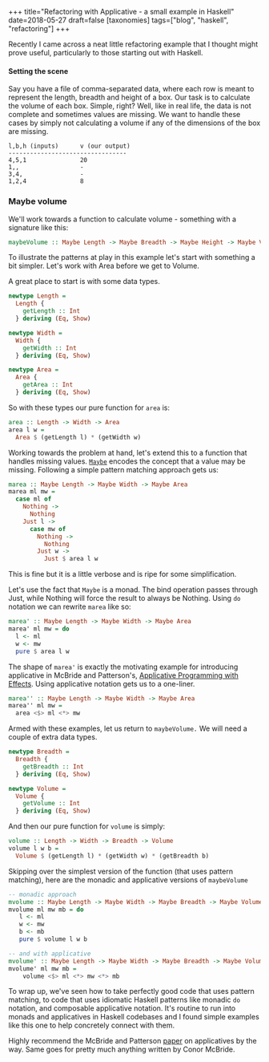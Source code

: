 +++
title="Refactoring with Applicative - a small example in Haskell"
date=2018-05-27
draft=false
[taxonomies]
tags=["blog", "haskell", "refactoring"]
+++

Recently I came across a neat little refactoring example that I thought
might prove useful, particularly to those starting out with Haskell.

#### Setting the scene

Say you have a file of comma-separated data, where each row is meant
to represent the length, breadth and height of a box. Our task is to calculate
the volume of each box. Simple, right? Well, like in real life, the data is not
complete and sometimes values are missing. We want to handle these cases by
simply not calculating a volume if any of the dimensions of the box are missing.

    l,b,h (inputs)      v (our output)
    ---------------------------------
    4,5,1               20
    1,,                 -
    3,4,                -
    1,2,4               8


### Maybe volume

We'll work towards a function to calculate volume - something with a signature like this:

```haskell
maybeVolume :: Maybe Length -> Maybe Breadth -> Maybe Height -> Maybe Volume
```

To illustrate the patterns at play in this example let's start with something a bit simpler.
Let's work with Area before we get to Volume.

A great place to start is with some data types.

```haskell
newtype Length =
  Length {
    getLength :: Int
  } deriving (Eq, Show)
```
```haskell
newtype Width =
  Width {
    getWidth :: Int
  } deriving (Eq, Show)
```
```haskell
newtype Area =
  Area {
    getArea :: Int
  } deriving (Eq, Show)
```

So with these types our pure function for `area` is:

```haskell
area :: Length -> Width -> Area
area l w =
  Area $ (getLength l) * (getWidth w)
```

Working towards the problem at hand, let's extend this to
a function that handles missing values. [`Maybe`](https://wiki.haskell.org/Maybe)
encodes the concept that a value may be missing. Following a simple pattern
matching approach gets us:

```haskell
marea :: Maybe Length -> Maybe Width -> Maybe Area
marea ml mw =
  case ml of
    Nothing ->
      Nothing
    Just l ->
      case mw of
        Nothing ->
          Nothing
        Just w ->
          Just $ area l w
```

This is fine but it is a little verbose and is ripe for some simplification.

Let's use the fact that `Maybe` is a monad. The bind operation passes through Just,
while Nothing will force the result to always be Nothing. Using `do` notation we
can rewrite `marea` like so:

```haskell
marea' :: Maybe Length -> Maybe Width -> Maybe Area
marea' ml mw = do
  l <- ml
  w <- mw
  pure $ area l w
```

The shape of `marea'` is exactly the motivating example for introducing applicative in
McBride and Patterson's, [Applicative Programming with Effects](https://www.staff.city.ac.uk/~ross/papers/Applicative.html).
Using applicative notation gets us to a one-liner.

```haskell
marea'' :: Maybe Length -> Maybe Width -> Maybe Area
marea'' ml mw =
  area <$> ml <*> mw
```

Armed with these examples, let us return to `maybeVolume.` We will need a couple
of extra data types.

```haskell
newtype Breadth =
  Breadth {
    getBreadth :: Int
  } deriving (Eq, Show)
```
```haskell
newtype Volume =
  Volume {
    getVolume :: Int
  } deriving (Eq, Show)
```

And then our pure function for `volume` is simply:
```haskell
volume :: Length -> Width -> Breadth -> Volume
volume l w b =
  Volume $ (getLength l) * (getWidth w) * (getBreadth b)
```

Skipping over the simplest version of the function (that uses pattern matching),
here are the monadic and applicative versions of `maybeVolume`

```haskell
-- monadic approach
mvolume :: Maybe Length -> Maybe Width -> Maybe Breadth -> Maybe Volume
mvolume ml mw mb = do
   l <- ml
   w <- mw
   b <- mb
   pure $ volume l w b

-- and with applicative
mvolume' :: Maybe Length -> Maybe Width -> Maybe Breadth -> Maybe Volume
mvolume' ml mw mb =
    volume <$> ml <*> mw <*> mb
```

To wrap up, we've seen how to take perfectly good code that uses
pattern matching, to code that uses idiomatic Haskell patterns like
monadic `do` notation, and composable applicative notation. It's routine
to run into monads and applicatives in Haskell codebases and I found
simple examples like this one to help concretely connect with them.

Highly recommend the McBride and Patterson [paper](https://www.staff.city.ac.uk/~ross/papers/Applicative.html)
on applicatives by the way. Same goes for pretty much anything written by Conor McBride.

